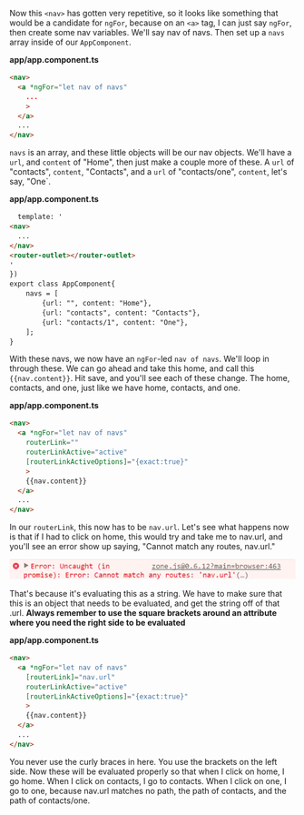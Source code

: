 Now this `<nav>` has gotten very repetitive, so it looks like something that would be a candidate for `ngFor`, because on an `<a>` tag, I can just say `ngFor`, then create some nav variables. We'll say nav of navs. Then set up a `navs` array inside of our `AppComponent`.

**app/app.component.ts**
```html
<nav>
  <a *ngFor="let nav of navs"
    ...
    >
  </a>
  ...
</nav>
```

`navs` is an array, and these little objects will be our nav objects. We'll have a `url`, and `content` of "Home", then just make a couple more of these. A `url` of "contacts", `content`, "Contacts", and a `url` of "contacts/one", `content`, let's say, "One`.

**app/app.component.ts**
```html
  template: '
<nav>
  ...
</nav>
<router-outlet></router-outlet>
'
})
export class AppComponent{
    navs = [
        {url: "", content: "Home"},
        {url: "contacts", content: "Contacts"},
        {url: "contacts/1", content: "One"},
    ];
}
```

With these navs, we now have an `ngFor`-led `nav of navs`. We'll loop in through these. We can go ahead and take this home, and call this `{{nav.content}}`. Hit save, and you'll see each of these change. The home, contacts, and one, just like we have home, contacts, and one.

**app/app.component.ts**
```html
<nav>
  <a *ngFor="let nav of navs"
    routerLink=""
    routerLinkActive="active"
    [routerLinkActiveOptions]="{exact:true}"
    >
    {{nav.content}}
  </a>
  ...
</nav>
```

In our `routerLink`, this now has to be `nav.url`. Let's see what happens now is that if I had to click on home, this would try and take me to nav.url, and you'll see an error show up saying, "Cannot match any routes, nav.url."

![Error](../images/d3-build-dynamic-angular-2-navigation-with-ngfor-error.png)

That's because it's evaluating this as a string. We have to make sure that this is an object that needs to be evaluated, and get the string off of that .url. **Always remember to use the square brackets around an attribute where you need the right side to be evaluated**

**app/app.component.ts**
```html
<nav>
  <a *ngFor="let nav of navs"
    [routerLink]="nav.url"
    routerLinkActive="active"
    [routerLinkActiveOptions]="{exact:true}"
    >
    {{nav.content}}
  </a>
  ...
</nav>
```

You never use the curly braces in here. You use the brackets on the left side. Now these will be evaluated properly so that when I click on home, I go home. When I click on contacts, I go to contacts. When I click on one, I go to one, because nav.url matches no path, the path of contacts, and the path of contacts/one.